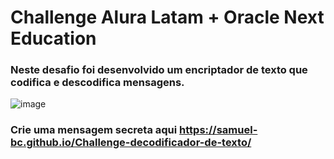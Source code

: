 # Challenge Alura Latam + Oracle Next Education

### Neste desafio foi desenvolvido um encriptador de texto que codifica e descodifica mensagens.
![image](https://github.com/Samuel-BC/Challenge-decodificador-de-texto/assets/48744282/51178410-9cda-41ce-bbd1-04f224efa69a)
### Crie uma mensagem secreta aqui https://samuel-bc.github.io/Challenge-decodificador-de-texto/

